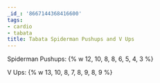 ```yaml
---
_id_: '8667144368416600'
tags:
- cardio
- tabata
title: Tabata Spiderman Pushups and V Ups
---
```


Spiderman Pushups: {% w 12, 10, 8, 8, 6, 5, 4, 3 %}

V Ups: {% w 13, 10, 8, 7, 8, 9, 8, 9 %}
